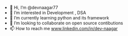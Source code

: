 - 👋 Hi, I’m @devnaagar77
- 👀 I’m interested in Development , DSA 
- 🌱 I’m currently learning python and its framework
- 💞️ I’m looking to collaborate on open source contibutions
- 📫 How to reach me www.linkedin.com/in/dev-naagar
  

<!---
devnaagar77/devnaagar77 is a ✨ special ✨ repository because its `README.md` (this file) appears on your GitHub profile.
You can click the Preview link to take a look at your changes.
--->
